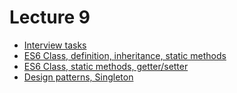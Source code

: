 <h1>
    Lecture 9
</h1>

<ul>
    <li>
        <a href="./01.md">Interview tasks</a>
    </li>
    <li>
        <a href="./03.md">ES6 Class, definition, inheritance, static methods</a>
    </li>
    <li>
        <a href="./04.md">ES6 Class, static methods, getter/setter</a>
    </li>
    <li>
        <a href="./05.md">Design patterns, Singleton</a>
    </li>
</ul>
